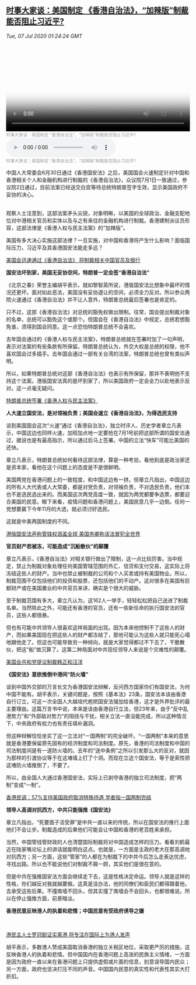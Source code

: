 <!--1594086086000-->
[时事大家谈：美国制定 《香港自治法》，“加辣版”制裁能否阻止习近平?](https://www.voachinese.com/a/io-hk-xi-us-20200706/5492715.html)
------

<div><i>Tue, 07 Jul 2020 01:24:24 GMT</i></div><video poster="https://images.weserv.nl?url=gdb.voanews.com/26b4bd73-e9b8-4303-9f08-20c4f66e37d0_tv_r1_s_w900.jpg" src="https://av.voanews.com/Videoroot/Pangeavideo/2020/07/2/26/26b4bd73-e9b8-4303-9f08-20c4f66e37d0_240p.mp4" style="width:100%" controls></video><div><small style="color: #999;">时事大家谈：美国制定 “香港自治法”，“加辣版”制裁能否阻止习近平?</small></div><audio src="https://av.voanews.com/clips/VCH/2020/07/06/80ab615e-3ea7-4ed3-ac06-d1d095e78cbd.mp3" controls></audio><div><small style="color: #999;">时事大家谈：美国制定 “香港自治法”，“加辣版”制裁能否阻止习近平?</small></div><p>中国人大常委会6月30日通过《香港国安法》之后，美国国会火速制定针对中国和香港相关个人和金融机构进行制裁的《香港自治法》，众议院7月1日一致通过，参议院2日通过，目前法案已经送交白宫等待总统特朗普签字生效，显示美国政府不妥协的决心。</p><p><br />观察人士注意到，这部法案矛头尖锐，对象明晰，以美国的全球政治、金融支配地位对中港相关官员和实体以及与之有来往的金融机构进行制裁。香港建制派议员形容，这部法律是《香港人权与民主法案》的“加辣版”。</p><p>美国有多大决心实施这部法律？一旦实施，对中国和香港将产生什么影响？面临国际压力，习近平及其香港国安法能走多远？</p><p><a class="wsw__a" href="https://voa.pangea-cms.com/publisher/zh-CN/Content/ContentEdit.aspx?IdArticle=5486725">美国会迅速通过《香港自治法》 将制裁相关中国官员及银行</a></p><p><strong>国安法坏到家，美国无妥协空间，特朗普一定会签</strong><strong>“</strong><strong>香港自治法</strong><strong>”</strong></p><p>《北京之春》荣誉主编胡平表示，就如黎智英所说，港版国安法比想象中最坏的情况还更坏。面对如此恶法，美国没有妥协退让的空间，必须全力反对。所以参众两院火速通过《香港自治法》并不让人意外，特朗普总统最后签署也是肯定的。</p><p>只不过，这部《香港自治法》对总统的豁免权做出限制。往常，国会提出制裁对象的名单，总统可以豁免这个或那个。但国会在《香港自治法》中规定，总统若想豁免谁，须得到国会同意。这一点恐怕特朗普总统不会喜欢。</p><p>去年国会通过的《香港人权与民主法案》，特朗普总统就在签署时加了一句声明，表示对法案的有些条款有所保留。特朗普总统认为，外交大权是总统的权限，他不喜欢国会过多插手。去年国会通过一部有关台湾的法案，特朗普总统也曾有类似声明。</p><p>所以，如果特朗普总统对这部《香港自治法》也表示有所保留，那并不表明他不支持这个法案。港版国安法真的是坏到家了，所以美国政府一定会全力以赴地表示反对。这一点毫无疑问。</p><p><a class="wsw__a" href="https://voa.pangea-cms.com/publisher/zh-CN/Content/ContentEdit.aspx?IdArticle=5184035">特朗普总统签署《香港人权与民主法案》</a></p><p><strong>人大速立国安法，是对领袖负责；美国会速立《香港自治法》，为得选民支持</strong></p><p>谈到美国国会这次“火速”通过《香港自治法》，独立时评人、历史学者章立凡表示，中国这边也同样火速，加班加点地一定要抢在7月1号前把这部所谓的国安法通过，据说也是有最高指示，所以通过后马上签署。中国的立法“快车”可能比美国的还快。</p><p>章立凡表示，特朗普总统如何看待这部法律，算是一种考验，看他到底是政治家还是资本家，看他在这个问题上的态度是不是很鲜明。</p><p>美国两党在香港问题上的一致程度，和中国这边有一拼。但章立凡指出，中国这边的所有人大代表或人大常委，都是对党负责，对领袖负责，不对选民负责，他们本也不是选民选出来的。而美国这次两党高度一致，就因为两党都要争选票，都要迎合美国的民意。眼下来看，疫情问题和香港问题上，美国民意几乎一边倒。任何一党想要赢下今年11月的大选，就必须讨好选民。</p><p>这就是中美两国制度的不同。</p><p><a class="wsw__a" href="https://voa.pangea-cms.com/publisher/zh-CN/Content/ContentEdit.aspx?IdArticle=5485821">港版国安法声称管辖权涵盖全球 美国务卿称该法冒犯全世界</a></p><p><strong>官员财产若被冻，可能造成“沉船散伙”的颠覆</strong></p><p>章立凡表示，《香港自治法》对相关银行做出了限制，这一点比较厉害。当中规定，禁止为制裁对象处理任何美国管辖范围的外汇、信贷和支付交易，这实际上将冻结这些人的财产。当中也禁止被制裁的公司和个人买卖或持有美国物业。所以，制裁范围不仅包括他们的投资和股票，还包括他们的不动产。这对很多在美国有巨额财产或在美国置业的中共官员来讲，确实是个很大的威胁。</p><p>至于制裁范围有多大，章立凡认为，这162人一举手，轻轻松松把自己送进了制裁名单。当然除此之外，可能还有香港的官员，还有一些新任命的执行国安法的官员，这些人都很悬。</p><p>但也有可能中共领导人很喜欢这样局面的出现。因为本来他控制不了这些人的财产，而如果美国现在把这些人的财产都冻结了，那他可能认为这些人就只能死心塌地跟他走了。但这也可能导致另一种倾向，就是大家觉得都过不下去了，干脆散伙，把这“船”凿沉算了。这第二种局面对中共现任领导人来说是个灾难性的颠覆。</p><p><a class="wsw__a" href="https://voa.pangea-cms.com/publisher/zh-CN/Content/ContentEdit.aspx?IdArticle=5459206">美国会共和党提议制裁韩正和汪洋</a></p><p><strong>《国安法》意欲推倒中港间</strong><strong>“</strong><strong>防火墙</strong><strong>”</strong></p><p>谈到中国外交部的万言长文为香港国安法辩解，反问西方国家你们有国安法，为何中国不能有。胡平表示，关键问题是，按照《基本法》23条，国安法本该由香港自行订立，可这一次全国人大越俎代庖把国安法强加给香港，这才是外界批评的最主要理由。这篇万言书中说，本来是该由香港自行立法，但23年来，由于“反中乱港势力”和“外部敌对势力”的阻挠与干扰，相关立法一直没能完成，所以这种情况下，中央政府有权力也有责任填补漏洞。</p><p>但这种辩解恰恰坐实了这一立法对“一国两制”的完全破坏。“一国两制”本来的意思就是香港要保留原先固有的经济制度和司法制度。原先，香港的司法制度和中国的司法制度间是有一道防火墙的。去年的“送中条例”之所以引发那么大的反对，就因为那样的引渡协议等于在这堵墙上打了个洞。而现在立这个国安法，等于是索性把这堵防火墙推倒了，不要了。</p><p>所以，由全国人大通过香港国安法，实际上已剥夺香港的独立司法制度，把“两制”变成“一制”。</p><p><a class="wsw__a" href="https://voa.pangea-cms.com/publisher/zh-CN/Content/ContentEdit.aspx?IdArticle=5487921">香港民调：57%支持美国政府取消特殊待遇 学者指一国两制完结</a></p><p><strong>领导人高调对抗西方，中共只能强推《国安法》</strong></p><p>章立凡指出，“死要面子活受罪”是中共一直以来的传统，所以在国安法的推行上面他们不会让步。制裁造成的后果他们可能会让中国和香港的老百姓来承担。</p><p>当然，中国管钱管财政的人也清楚国际制裁将对中国造成怎样的压力。看看刘鹤最近在陆家嘴论坛上的讲话就能明白这点。也就是，一方面是主政的老大在那高调地对抗西方；另一方面，这些“管家”的人都在为制裁下的中共今后怎么走表达忧虑，寻找出路。所以也不能说他们对制裁不屑一顾，其实他们是很在意的。</p><p>但是中共在强推国安法方面会继续走下去，这是性格决定命运。领导人就是这样的性格，你们越反对我就越要做。这真是没办法，他的同僚们和臣民们都得跟着他，去承受这些后果。不撞南墙不回头，但其实撞了南墙会不会回头，也都很难说。所以在停止强推方面，前景暗淡。</p><p><strong>香港民意反映港人的执着和悲情；中国民意有受政府诱导之嫌</strong></p><p> </p><p><a class="wsw__a" href="https://voa.pangea-cms.com/publisher/zh-CN/Content/ContentEdit.aspx?IdArticle=5487499">港民主人士罗冠聪证实离港 将专注在国际上为港人发声</a></p><p>胡平表示，多数港人赞成美国取消香港的独立关税区地位，采取更严厉的措施，这反映香港人的执着和悲情。但中国国内在香港问题上高涨的民族主义情绪，一方面是因为政府一直以来在香港问题上只提供虚假或片面的信息，刻意误导国内民众；另一方面，政府也坚决打压不同的声音。中国国内民意的真实性和代表性其实大打折扣。</p><p> </p><p> </p>
